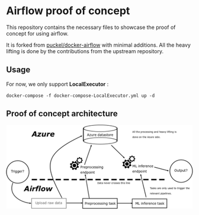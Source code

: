 # Airflow proof of concept

This repository contains the necessary files to showcase the proof of concept for using airflow.

It is forked from [puckel/docker-airflow](https://github.com/puckel/docker-airflow) with minimal additions.
All the heavy lifting is done by the contributions from the upstream repository.

## Usage

For now, we only support **LocalExecutor** :

    docker-compose -f docker-compose-LocalExecutor.yml up -d

## Proof of concept architecture

![poc-arch](airflow-poc.png)
